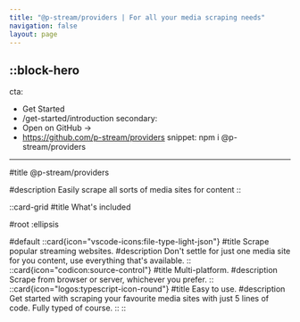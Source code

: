 ```yaml
---
title: "@p-stream/providers | For all your media scraping needs"
navigation: false
layout: page
---
```


::block-hero
---
cta:
  - Get Started
  - /get-started/introduction
secondary:
  - Open on GitHub →
  - https://github.com/p-stream/providers
snippet: npm i @p-stream/providers
---

#title
@p-stream/providers

#description
Easily scrape all sorts of media sites for content
::

::card-grid
#title
What's included

#root
:ellipsis

#default
  ::card{icon="vscode-icons:file-type-light-json"}
  #title
  Scrape popular streaming websites.
  #description
  Don't settle for just one media site for you content, use everything that's available.
  ::
  ::card{icon="codicon:source-control"}
  #title
  Multi-platform.
  #description
  Scrape from browser or server, whichever you prefer.
  ::
  ::card{icon="logos:typescript-icon-round"}
  #title
  Easy to use.
  #description
  Get started with scraping your favourite media sites with just 5 lines of code. Fully typed of course.
  ::
::
